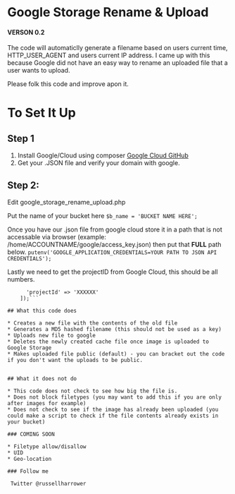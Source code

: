 # Google Storage Rename & Upload
#### VERSON 0.2

The code will automaticlly generate a filename based on users current time, HTTP_USER_AGENT and users current IP address.
I came up with this because Google did not have an easy way to rename an uploaded file that a user wants to upload.

Please folk this code and improve apon it.

# To Set It Up
## Step 1
1. Install Google/Cloud using composer [Google Cloud GitHub](https://github.com/GoogleCloudPlatform/google-cloud-php)
2. Get your .JSON file and verify your domain with google.

## Step 2:
Edit google_storage_rename_upload.php

Put the name of your bucket here
``` $b_name = 'BUCKET NAME HERE'; ```

Once you have our .json file from google cloud store it in a path that is not accessable via browser (example: /home/ACCOUNTNAME/google/access_key.json)
then put that **FULL** path below.
```putenv('GOOGLE_APPLICATION_CREDENTIALS=YOUR PATH TO JSON API CREDENTIALS');```

Lastly we need to get the projectID from Google Cloud, this should be all numbers.
```$storage = new StorageClient([
      'projectId' => 'XXXXXX'
	]);```

## What this code does

* Creates a new file with the contents of the old file
* Generates a MD5 hashed filename (this should not be used as a key)
* Uploads new file to google
* Deletes the newly created cache file once image is uploaded to Google Storage
* Makes uploaded file public (default) - you can bracket out the code if you don't want the uploads to be public.


## What it does not do

* This code does not check to see how big the file is.
* Does not block filetypes (you may want to add this if you are only after images for example)
* Does not check to see if the image has already been uploaded (you could make a script to check if the file contents already exists in your bucket)

### COMING SOON

* Filetype allow/disallow
* UID
* Geo-location

### Follow me

 Twitter @russellharrower